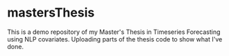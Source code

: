 # mastersThesis
This is a demo repository of my Master's Thesis in Timeseries Forecasting using NLP covariates. Uploading parts of the thesis code to show what I've done.
